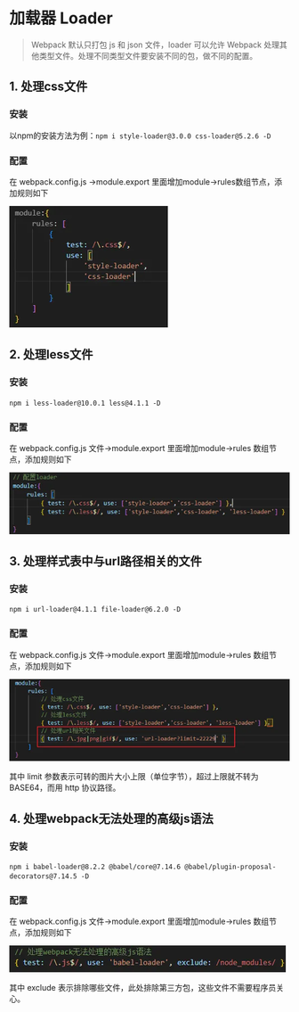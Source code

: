 # 加载器 Loader

> Webpack 默认只打包 js 和 json 文件，loader 可以允许 Webpack 处理其他类型文件。处理不同类型文件要安装不同的包，做不同的配置。

## 1. 处理css文件

### 安装

以npm的安装方法为例：`npm i style-loader@3.0.0 css-loader@5.2.6 -D`

### 配置

在 webpack.config.js ->module.export 里面增加module->rules数组节点，添加规则如下

![](/images/webpack4-4.png)

## 2. 处理less文件

### 安装

`npm i less-loader@10.0.1 less@4.1.1 -D`

### 配置

在 webpack.config.js 文件->module.export 里面增加module->rules 数组节点，添加规则如下

![](/images/webpack4-5.png)


## 3. 处理样式表中与url路径相关的文件

### 安装

`npm i url-loader@4.1.1 file-loader@6.2.0 -D`

### 配置

在 webpack.config.js 文件->module.export 里面增加module->rules 数组节点，添加规则如下

![](/images/webpack4-6.png)

其中 limit 参数表示可转的图片大小上限（单位字节），超过上限就不转为 BASE64，而用 http 协议路径。

## 4. 处理webpack无法处理的高级js语法

### 安装

`npm i babel-loader@8.2.2 @babel/core@7.14.6 @babel/plugin-proposal-decorators@7.14.5 -D`

### 配置

在 webpack.config.js 文件->module.export 里面增加module->rules 数组节点，添加规则如下

![](/images/webpack4-7.png)

其中 exclude 表示排除哪些文件，此处排除第三方包，这些文件不需要程序员关心。
